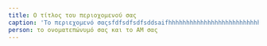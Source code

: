 ```yaml
---
title: Ο τίτλος του περιοχομενού σας
caption: 'Το περιεχομενό σαςsfdfsdfsdfsddsaifhhhhhhhhhhhhhhhhhhhhhhhhhhhhhhhhhhhhhhhhhhhhhhhhhhk jsdfhkajdkjfas skadjkjsdak'
person: το ονοματεπώνυμό σας και το AM σας
---
```

